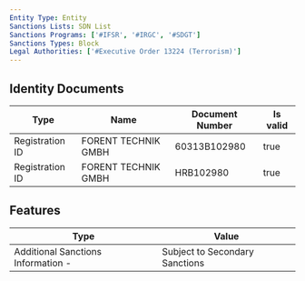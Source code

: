 ```yaml
---
Entity Type: Entity
Sanctions Lists: SDN List
Sanctions Programs: ['#IFSR', '#IRGC', '#SDGT']
Sanctions Types: Block
Legal Authorities: ['#Executive Order 13224 (Terrorism)']
---
```


## Identity Documents
| Type  | Name      | Document Number | Is valid |
|-------|-----------|-----------------|----------|
| Registration ID | FORENT TECHNIK GMBH | 60313B102980 | true |
| Registration ID | FORENT TECHNIK GMBH | HRB102980 | true |

## Features
| Type  | Value      |
|-------|------------|
| Additional Sanctions Information - | Subject to Secondary Sanctions |
